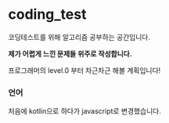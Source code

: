 # coding_test
코딩테스트를 위해 알고리즘 공부하는 공간입니다.

**제가 어렵게 느낀 문제들 위주로 작성합니다.**

프로그래머의 level.0 부터 차근차근 해볼 계획입니다!

### 언어
처음에 kotlin으로 하다가 javascript로 변경했습니다.
